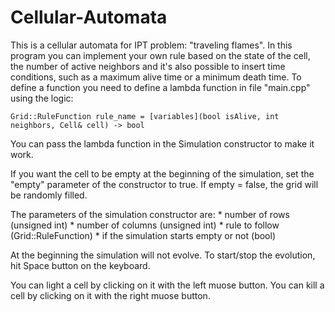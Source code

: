 # Cellular-Automata
This is a cellular automata for IPT problem: "traveling flames".
In this program you can implement your own rule based on the state of the cell, the number of active neighbors and it's also possible to insert time conditions,
such as a maximum alive time or a minimum death time.
To define a function you need to define a lambda function in file "main.cpp" using the logic:

    Grid::RuleFunction rule_name = [variables](bool isAlive, int neighbors, Cell& cell) -> bool

You can pass the lambda function in the Simulation constructor to make it work.

If you want the cell to be empty at the beginning of the simulation, set the "empty" parameter of the constructor to true.
If empty = false, the grid will be randomly filled.

The parameters of the simulation constructor are:
    * number of rows (unsigned int)
    * number of columns (unsigned int)
    * rule to follow (Grid::RuleFunction)
    * if the simulation starts empty or not (bool)


At the beginning the simulation will not evolve.
To start/stop the evolution, hit Space button on the keyboard.

You can light a cell by clicking on it with the left muose button.
You can kill a cell by clicking on it with the right muose button.
